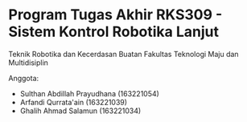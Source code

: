 # Program Tugas Akhir RKS309 - Sistem Kontrol Robotika Lanjut

Teknik Robotika dan Kecerdasan Buatan
Fakultas Teknologi Maju dan Multidisiplin

Anggota: 
- Sulthan Abdillah Prayudhana (163221054)
- Arfandi Qurrata'ain (163221039)
- Ghalih Ahmad Salamun (163221034)
